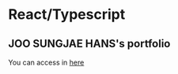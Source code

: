 # React/Typescript 

## JOO SUNGJAE HANS's portfolio
You can access in [here](https://hohuns.github.io/Hans-hotel/)

